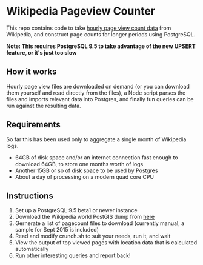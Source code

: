 # Wikipedia Pageview Counter

This repo contains code to take [hourly page view count data](https://dumps.wikimedia.org/other/pagecounts-raw/)
from Wikipedia, and construct page counts for longer periods using PostgreSQL.

**Note: This requires PostgreSQL 9.5 to take advantage of the new
[UPSERT](https://wiki.postgresql.org/wiki/UPSERT) feature, or it's just too slow**


## How it works

Hourly page view files are downloaded on demand (or you can download them yourself and read directly
from the files), a Node script parses the files and imports relevant data into Postgres, and finally
fun queries can be run against the resulting data.

## Requirements

So far this has been used only to aggregate a single month of Wikipedia logs.

* 64GB of disk space and/or an internet connection fast enough to download 64GB, to store one months
  worth of logs
* Another 15GB or so of disk space to be used by Postgres
* About a day of processing on a modern quad core CPU

## Instructions

1. Set up a PostgreSQL 9.5 beta1 or newer instance
2. Download the Wikipedia world PostGIS dump from
[here](https://de.wikipedia.org/wiki/Wikipedia:WikiProjekt_Georeferenzierung/Hauptseite/Wikipedia-World/en)
3. Gernerate a list of pagecount files to download (currently manual, a sample for Sept 2015 is
included)
4. Read and modify crunch.sh to suit your needs, run it, and wait
5. View the output of top viewed pages with location data that is calculated automatically
6. Run other interesting queries and report back!
